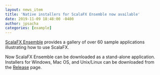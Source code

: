 ```yaml
---
layout: news_item
title: 'Native installers for ScalaFX Ensemble now available'
date: 2019-11-09 18:48:00 -0400
author: jpsacha 
categories: [example]
---
```


[ScalaFX Ensemble](https://github.com/scalafx/scalafx-ensemble) provides a gallery of over 60 sample applications illustrating how to use ScalaFX. 

Now ScalaFX Ensemble can be downloaded as a stand-alone application. Installers for Windows, Mac OS, and Unix/Linux can be downloaded from the [Release](https://github.com/scalafx/scalafx-ensemble/releases) page.